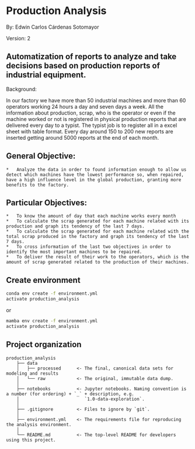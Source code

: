 # Production Analysis 

By: Edwin Carlos Cárdenas Sotomayor


Version: 2

## Automatization of reports to analyze and take decisions based on production reports of industrial equipment.

Background:

In our factory we have more than 50 industrial machines and more than 60 operators working 24 hours a day and seven days a week. All the information about production, scrap, who is the operator or even if the machine worked or not is registered in physical production reports that are delivered every day to a typist. The typist job is to register all in a excel sheet with table format.
Every day around 150 to 200 new reports are inserted getting around 5000 reports at the end of each month.


## General Objective:

    * 	Analyze the data in order to found information enough to allow us detect which machines have the lowest performance so, when repaired, have a high influence level in the global production, granting more benefits to the factory.
    
## Particular Objectives:

    *	To know the amount of day that each machine works every month
    *	To calculate the scrap generated for each machine related with its production and graph its tendency of the last 7 days.
    *	To calculate the scrap generated for each machine related with the total scrap produced in the factory and graph its tendency of the last 7 days.
    *	To cross information of the last two objectives in order to identify the most important machines to be repaired.
    *	To deliver the result of their work to the operators, which is the amount of scrap generated related to the production of their machines.



## Create environment

```bash
conda env create -f environment.yml
activate production_analysis
```

or 

```bash
mamba env create -f environment.yml
activate production_analysis
```

## Project organization

    production_analysis
        ├── data
        │   ├── processed      <- The final, canonical data sets for modeling and results
        │   └── raw            <- The original, immutable data dump.
        │
        ├── notebooks          <- Jupyter notebooks. Naming convention is a number (for ordering) + `_` + description, e.g.
        │                         `1.0-data-exploration`.
        │
        ├── .gitignore         <- Files to ignore by `git`.
        │
        ├── environment.yml    <- The requirements file for reproducing the analysis environment.
        │
        └── README.md          <- The top-level README for developers using this project.



